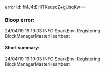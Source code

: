 error id: fMJ4tEHiTKsqscZ+gUsqKw==
### Bloop error:

24/04/19 19:19:03 INFO SparkEnv: Registering BlockManagerMasterHeartbeat
#### Short summary: 

24/04/19 19:19:03 INFO SparkEnv: Registering BlockManagerMasterHeartbeat
